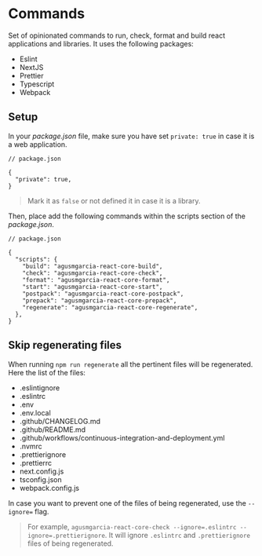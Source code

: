 # Commands

Set of opinionated commands to run, check, format and build react applications and libraries. It uses the following packages:

- Eslint
- NextJS
- Prettier
- Typescript
- Webpack

## Setup

In your _package.json_ file, make sure you have set `private: true` in case it is a web application.

```jsonc
// package.json

{
  "private": true,
}
```

> Mark it as `false` or not defined it in case it is a library.

Then, place add the following commands within the scripts section of the _package.json_.

```jsonc
// package.json

{
  "scripts": {
    "build": "agusmgarcia-react-core-build",
    "check": "agusmgarcia-react-core-check",
    "format": "agusmgarcia-react-core-format",
    "start": "agusmgarcia-react-core-start",
    "postpack": "agusmgarcia-react-core-postpack",
    "prepack": "agusmgarcia-react-core-prepack",
    "regenerate": "agusmgarcia-react-core-regenerate",
  },
}
```

## Skip regenerating files

When running `npm run regenerate` all the pertinent files will be regenerated. Here the list of the files:

- .eslintignore
- .eslintrc
- .env
- .env.local
- .github/CHANGELOG.md
- .github/README.md
- .github/workflows/continuous-integration-and-deployment.yml
- .nvmrc
- .prettierignore
- .prettierrc
- next.config.js
- tsconfig.json
- webpack.config.js

In case you want to prevent one of the files of being regenerated, use the `--ignore=` flag.

> For example, `agusmgarcia-react-core-check --ignore=.eslintrc --ignore=.prettierignore`. It will ignore `.eslintrc` and `.prettierignore` files of being regenerated.
